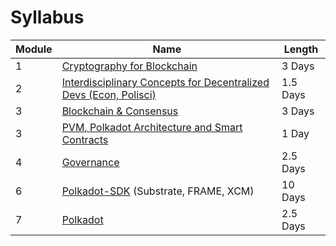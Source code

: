 # Syllabus

| Module| Name                                                                                         | Length   |
| ------| -------------------------------------------------------------------------------------------- | -------- |
| 1     | [Cryptography for Blockchain](./1-Cryptography/README.md)                                    | 3 Days   |
| 2     | [Interdisciplinary Concepts for Decentralized Devs (Econ, Polisci)](./2-Economics/README.md) | 1.5 Days |
| 3     | [Blockchain & Consensus](./3-Blockchain/README.md)                                           | 3 Days   |
| 3     | [PVM, Polkadot Architecture and Smart Contracts](./PVM-Polkadot-Architecture-and-Smart-Contracts/README.md)                                             | 1 Day    |
| 4     | [Governance](./4-Governance/README.md)                                                       | 2.5 Days |
| 6     | [Polkadot-SDK](./6-Polkadot-SDK/README.md) (Substrate, FRAME, XCM)                           | 10 Days  |
| 7     | [Polkadot](./7-Polkadot/README.md)                                                           | 2.5 Days |
